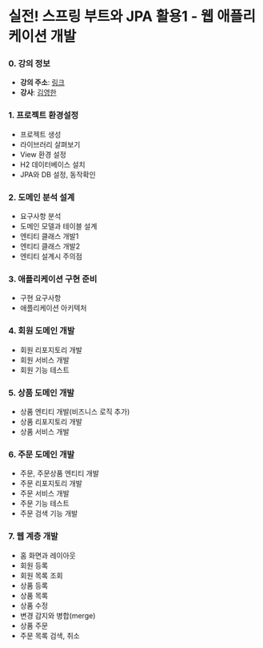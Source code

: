 # 실전! 스프링 부트와 JPA 활용1 - 웹 애플리케이션 개발

### 0. 강의 정보

- **강의 주소**: [링크](https://www.inflearn.com/course/스프링부트-JPA-활용-1)
- **강사**: [김영한](https://www.inflearn.com/users/74366)

### 1. 프로젝트 환경설정

- 프로젝트 생성
- 라이브러리 살펴보기
- View 환경 설정
- H2 데이터베이스 설치
- JPA와 DB 설정, 동작확인

### 2. 도메인 분석 설계

- 요구사항 분석
- 도메인 모델과 테이블 설계
- 엔티티 클래스 개발1
- 엔티티 클래스 개발2
- 엔티티 설계시 주의점

### 3. 애플리케이션 구현 준비

- 구현 요구사항
- 애플리케이션 아키텍처

### 4. 회원 도메인 개발

- 회원 리포지토리 개발
- 회원 서비스 개발
- 회원 기능 테스트

### 5. 상품 도메인 개발

- 상품 엔티티 개발(비즈니스 로직 추가)
- 상품 리포지토리 개발
- 상품 서비스 개발

### 6. 주문 도메인 개발

- 주문, 주문상품 엔티티 개발
- 주문 리포지토리 개발
- 주문 서비스 개발
- 주문 기능 테스트
- 주문 검색 기능 개발

### 7. 웹 계층 개발

- 홈 화면과 레이아웃
- 회원 등록
- 회원 목록 조회
- 상품 등록
- 상품 목록
- 상품 수정
- 변경 감지와 병합(merge)
- 상품 주문
- 주문 목록 검색, 취소
